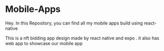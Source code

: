 # Mobile-Apps
Hey. In this Repository, you can find all my mobile apps build using react-native


This is a nft bidding app design made by react native and expo . it also has web app to showcase our mobile app
